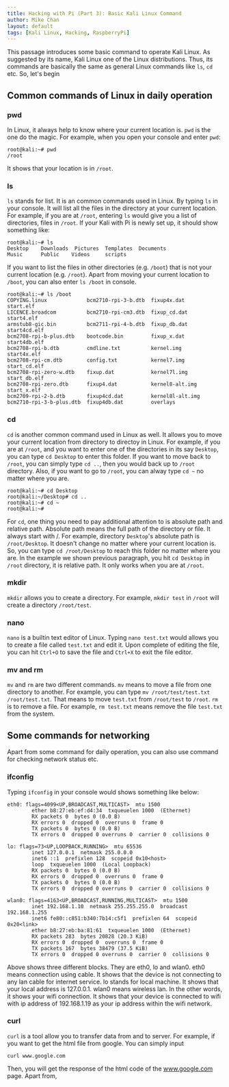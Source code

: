 ```yaml
---
title: Hacking with Pi (Part 3): Basic Kali Linux Command
author: Mike Chan
layout: default
tags: [Kali Linux, Hacking, RaspberryPi]
---
```


This passage introduces some basic command to operate Kali Linux. As suggested by its name, Kali Linux one of the Linux distributions. Thus, its commands are basically the same as general Linux commands like ```ls```, ```cd``` etc. So, let's begin

<!--more-->

## Common commands of Linux in daily operation

### pwd
In Linux, it always help to know where your current location is. ```pwd``` is the one do the magic. For example, when you open your console and enter ```pwd```:

```
root@kali:~# pwd
/root
```
It shows that your location is in ```/root```. 

### ls
```ls``` stands for list. It is an common commands used in Linux. By typing ```ls``` in your console. It will list all the files in the directory at your current location. For example, if you are at ```/root```, entering ```ls``` would give you a list of directories, files in ```/root```. If your Kali with Pi is newly set up, it should show something like:

```
root@kali:~# ls
Desktop    Downloads  Pictures  Templates  Documents
Music      Public    Videos     scripts
```

If you want to list the files in other directories (e.g. ```/boot```) that is not your current location (e.g. ```/root```). Apart from moving your current location to ```/boot```, you can also enter ```ls /boot``` in console.  

```
root@kali:~# ls /boot
COPYING.linux             bcm2710-rpi-3-b.dtb  fixup4x.dat       start.elf
LICENCE.broadcom          bcm2710-rpi-cm3.dtb  fixup_cd.dat      start4.elf
armstub8-gic.bin          bcm2711-rpi-4-b.dtb  fixup_db.dat      start4cd.elf
bcm2708-rpi-b-plus.dtb    bootcode.bin         fixup_x.dat       start4db.elf
bcm2708-rpi-b.dtb         cmdline.txt          kernel.img        start4x.elf
bcm2708-rpi-cm.dtb        config.txt           kernel7.img       start_cd.elf
bcm2708-rpi-zero-w.dtb    fixup.dat            kernel7l.img      start_db.elf
bcm2708-rpi-zero.dtb      fixup4.dat           kernel8-alt.img   start_x.elf
bcm2709-rpi-2-b.dtb       fixup4cd.dat         kernel8l-alt.img
bcm2710-rpi-3-b-plus.dtb  fixup4db.dat         overlays
```

### cd
```cd``` is another common command used in Linux as well. It allows you to move your current location from directory to directoy in Linux. For example, if you are at ```/root```, and you want to enter one of the directories in its say ```Desktop```, you can type ```cd Desktop``` to enter this folder. If you want to move back to ```/root```, you can simply type ```cd ..```, then you would back up to ```/root``` directory. Also, if you want to go to ```/root```, you can alway type ```cd ~``` no matter where you are.

```
root@kali:~# cd Desktop
root@kali:~/Desktop# cd ..
root@kali:~# cd ~
root@kali:~#
```

For ```cd```, one thing you need to pay additional attention to is absolute path and relative path. Absolute path means the full path of the directory or file. It always start with /. For example, directory ```Desktop```'s absolute path is ```/root/Desktop```. It doesn't change no matter where your current location is. So, you can type ```cd /root/Desktop``` to reach this folder no matter where you are. In the example we shown previous paragraph, you hit ```cd Desktop``` in ```/root``` directory, it is relative path. It only works when you are at ```/root```.

### mkdir
```mkdir``` allows you to create a directory. For example, ```mkdir test``` in ```/root``` will create a directory ```/root/test```. 

### nano
```nano``` is a builtin text editor of Linux. Typing ```nano test.txt``` would allows you to create a file called ```test.txt``` and edit it. Upon complete of editing the file, you can hit ```Ctrl+O``` to save the file and ```Ctrl+X``` to exit the file editor.

### mv and rm
```mv``` and ```rm``` are two different commands. ```mv``` means to move a file from one directory to another. For example, you can type ```mv /root/test/test.txt /root/test.txt```. That means to move ```test.txt``` from ```/root/test``` to ```/root```. ```rm``` is to remove a file. For example, ```rm test.txt``` means remove the file ```test.txt``` from the system.


## Some commands for networking
Apart from some command for daily operation, you can also use command for checking network status etc.

### ifconfig
Typing ```ifconfig``` in your console would shows something like below:

```
eth0: flags=4099<UP,BROADCAST,MULTICAST>  mtu 1500
        ether b8:27:eb:ef:d4:34  txqueuelen 1000  (Ethernet)
        RX packets 0  bytes 0 (0.0 B)
        RX errors 0  dropped 0  overruns 0  frame 0
        TX packets 0  bytes 0 (0.0 B)
        TX errors 0  dropped 0 overruns 0  carrier 0  collisions 0

lo: flags=73<UP,LOOPBACK,RUNNING>  mtu 65536
        inet 127.0.0.1  netmask 255.0.0.0
        inet6 ::1  prefixlen 128  scopeid 0x10<host>
        loop  txqueuelen 1000  (Local Loopback)
        RX packets 0  bytes 0 (0.0 B)
        RX errors 0  dropped 0  overruns 0  frame 0
        TX packets 0  bytes 0 (0.0 B)
        TX errors 0  dropped 0 overruns 0  carrier 0  collisions 0

wlan0: flags=4163<UP,BROADCAST,RUNNING,MULTICAST>  mtu 1500
        inet 192.168.1.10  netmask 255.255.255.0  broadcast 192.168.1.255
        inet6 fe80::c851:b340:7b14:c5f1  prefixlen 64  scopeid 0x20<link>
        ether b8:27:eb:ba:81:61  txqueuelen 1000  (Ethernet)
        RX packets 283  bytes 20828 (20.3 KiB)
        RX errors 0  dropped 0  overruns 0  frame 0
        TX packets 167  bytes 38479 (37.5 KiB)
        TX errors 0  dropped 0 overruns 0  carrier 0  collisions 0
 ```
 
 Above shows three different blocks. They are eth0, lo and wlan0. eth0 means connection using cable. It shows that the device is not connecting to any lan cable for internet service. lo stands for local machine. It shows that your local address is 127.0.0.1. wlan0 means wireless lan. In the other words, it shows your wifi connection. It shows that your device is connected to wifi with ip address of 192.168.1.19 as your ip address within the wifi network. 
 
 ### curl
 ```curl``` is a tool allow you to transfer data from and to server. For example, if you want to get the html file from google. You can simply input 
 
 ```curl www.google.com```
  
  Then, you will get the response of the html code of the www.google.com page. Apart from, 
 

 
        
